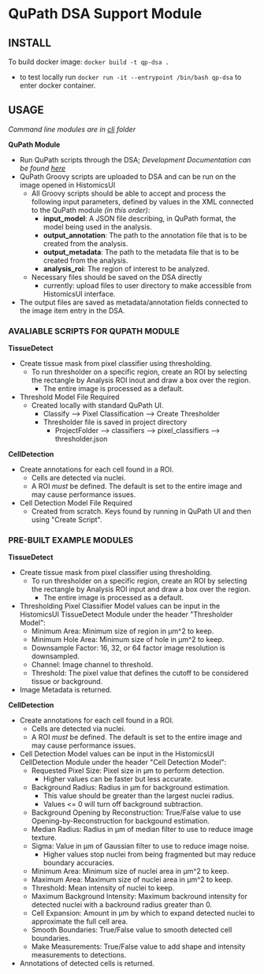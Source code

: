 # QuPath DSA Support Module

## INSTALL
To build docker image: `docker build -t qp-dsa .`
- to test locally run `docker run -it --entrypoint /bin/bash qp-dsa` to enter docker container. 


## USAGE
*Command line modules are in [cli](/cli/) folder*

**QuPath Module**
- Run QuPath scripts through the DSA; *Development Documentation can be found [here](docs/QP-DSA-dev.md)*
- QuPath Groovy scripts are uploaded to DSA and can be run on the image opened in HistomicsUI
    - All Groovy scripts should be able to accept and process the following input parameters, defined by values in the XML connected to the QuPath module *(in this order)*:
        - **input_model**: A JSON file describing, in QuPath format, the model being used in the analysis. 
        - **output_annotation**: The path to the annotation file that is to be created from the analysis.
        - **output_metadata**: The path to the metadata file that is to be created from the analysis.
        - **analysis_roi**: The region of interest to be analyzed.
    - Necessary files should be saved on the DSA directly
        - currently: upload files to user directory to make accessible from HistomicsUI interface.
- The output files are saved as metadata/annotation fields connected to the image item entry in the DSA.


### AVALIABLE SCRIPTS FOR QUPATH MODULE

**TissueDetect**
- Create tissue mask from pixel classifier using thresholding.
    - To run thresholder on a specific region, create an ROI by selecting the rectangle by Analysis ROI inout and draw a box over the region.
        - The entire image is processed as a default.
- Threshold Model File Required
    - Created locally with standard QuPath UI. 
        - Classify --> Pixel Classification --> Create Thresholder
        - Thresholder file is saved in project directory
            - ProjectFolder --> classifiers --> pixel_classifiers --> thresholder.json

**CellDetection**
- Create annotations for each cell found in a ROI.
    - Cells are detected via nuclei.
    - A ROI *must* be defined. The default is set to the entire image and may cause performance issues.
- Cell Detection Model File Required
    - Created from scratch. Keys found by running in QuPath UI and then using "Create Script".

### PRE-BUILT EXAMPLE MODULES

**TissueDetect**
- Create tissue mask from pixel classifier using thresholding.
    - To run thresholder on a specific region, create an ROI by selecting the rectangle by Analysis ROI input and draw a box over the region.
        - The entire image is processed as a default.
- Thresholding Pixel Classifier Model values can be input in the HistomicsUI TissueDetect Module under the header "Thresholder Model":
    - Minimum Area: Minimum size of region in &mu;m^2 to keep.
    - Minimum Hole Area: Minimum size of hole in &mu;m^2 to keep.
    - Downsample Factor: 16, 32, or 64 factor image resolution is downsampled.  
    - Channel: Image channel to threshold. 
    - Threshold: The pixel value that defines the cutoff to be considered tissue or background. 
- Image Metadata is returned.

**CellDetection**
- Create annotations for each cell found in a ROI.
    - Cells are detected via nuclei.
    - A ROI *must* be defined. The default is set to the entire image and may cause performance issues.
- Cell Detection Model values can be input in the HistomicsUI CellDetection Module under the header "Cell Detection Model":
    - Requested Pixel Size: Pixel size in &mu;m to perform detection. 
        - Higher values can be faster but less accurate.
    - Background Radius: Radius in &mu;m for background estimation. 
        - This value should be greater than the largest nuclei radius. 
        - Values <= 0 will turn off background subtraction.
    - Background Opening by Reconstruction: True/False value to use Opening-by-Reconstruction for backgound estimation.
    - Median Radius: Radius in &mu;m of median filter to use to reduce image texture.
    - Sigma: Value in &mu;m of Gaussian filter to use to reduce image noise.
        - Higher values stop nuclei from being fragmented but may reduce boundary accuracies.
    - Minimum Area: Minimum size of nuclei area in &mu;m^2 to keep.
    - Maximum Area: Maximum size of nuclei area in &mu;m^2 to keep.
    - Threshold: Mean intensity of nuclei to keep.
    - Maximum Background Intensity: Maximum backround intensity for detected nuclei with a backround radius greater than 0.
    - Cell Expansion: Amount in &mu;m by which to expand detected nuclei to approximate the full cell area.
    - Smooth Boundaries: True/False value to smooth detected cell boundaries.
    - Make Measurements: True/False value to add shape and intensity measurements to detections. 
- Annotations of detected cells is returned. 